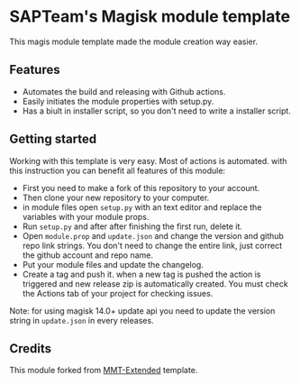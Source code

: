 # SAPTeam's Magisk module template
This magis module template made the module creation way easier.

## Features
- Automates the build and releasing with Github actions.
- Easily initiates the module properties with setup.py.
- Has a biult in installer script, so you don't need to write a installer script.

## Getting started
Working with this template is very easy. Most of actions is automated. with this instruction you can benefit all features of this module:
- First you need to make a fork of this repository to your account.
- Then clone your new repository to your computer.
- in module files open `setup.py` with an text editor and replace the variables with your module props.
- Run `setup.py` and after after finishing the first run, delete it.
- Open `module.prop` and `update.json` and change the version and github repo link strings. You don't need to change the entire link, just correct the github account and repo name.
- Put your module files and update the changelog.
- Create a tag and push it. when a new tag is pushed the action is triggered and new release zip is automatically created.
You must check the Actions tab of your project for checking issues.

Note: for using magisk 14.0+ update api you need to update the version string in `update.json` in every releases.

## Credits
This module forked from [MMT-Extended](https://github.com/Zackptg5/MMT-Extended) template.
